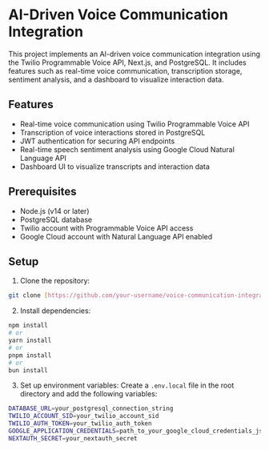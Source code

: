 # AI-Driven Voice Communication Integration

This project implements an AI-driven voice communication integration using the Twilio Programmable Voice API, Next.js, and PostgreSQL. It includes features such as real-time voice communication, transcription storage, sentiment analysis, and a dashboard to visualize interaction data.

## Features

- Real-time voice communication using Twilio Programmable Voice API
- Transcription of voice interactions stored in PostgreSQL
- JWT authentication for securing API endpoints
- Real-time speech sentiment analysis using Google Cloud Natural Language API
- Dashboard UI to visualize transcripts and interaction data

## Prerequisites

- Node.js (v14 or later)
- PostgreSQL database
- Twilio account with Programmable Voice API access
- Google Cloud account with Natural Language API enabled

## Setup

1. Clone the repository:

```bash
git clone [https://github.com/your-username/voice-communication-integration.git](https://github.com/your-username/voice-communication-integration.git)
```

2. Install dependencies:

```bash
npm install
# or
yarn install
# or
pnpm install
# or
bun install
```


3. Set up environment variables:
Create a `.env.local` file in the root directory and add the following variables:

```bash
DATABASE_URL=your_postgresql_connection_string
TWILIO_ACCOUNT_SID=your_twilio_account_sid
TWILIO_AUTH_TOKEN=your_twilio_auth_token
GOOGLE_APPLICATION_CREDENTIALS=path_to_your_google_cloud_credentials_json
NEXTAUTH_SECRET=your_nextauth_secret
```